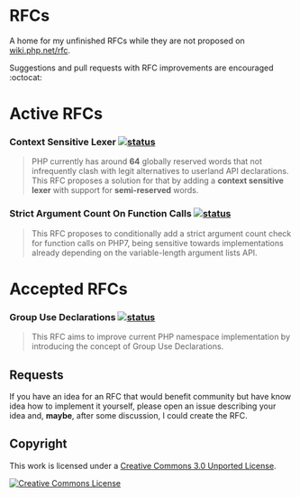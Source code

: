# RFCs

A home for my unfinished RFCs while they are not proposed on [wiki.php.net/rfc](https://wiki.php.net/rfc).

Suggestions and pull requests with RFC improvements are encouraged :octocat:

# Active RFCs

### Context Sensitive Lexer [![status](https://img.shields.io/badge/Status-Discussion-yellow.svg?style=flat-square)](https://wiki.php.net/rfc/context_sensitive_lexer)

> PHP currently has around **64** globally reserved words that not infrequently clash with legit alternatives to userland API declarations. This RFC proposes a solution for that by adding a **context sensitive lexer** with support for **semi-reserved** words.

### Strict Argument Count On Function Calls [![status](https://img.shields.io/badge/Status-Draft-blue.svg?style=flat-square)](https://wiki.php.net/rfc/strict_argcount)

> This RFC proposes to conditionally add a strict argument count check for function calls on PHP7, being sensitive towards implementations already depending on the variable-length argument lists API.

# Accepted RFCs

### Group Use Declarations [![status](https://img.shields.io/badge/Status-Accepted-green.svg?style=flat-square)](https://wiki.php.net/rfc/group_use_declarations)

> This RFC aims to improve current PHP namespace implementation by introducing the concept of Group Use Declarations.

## Requests

If you have an idea for an RFC that would benefit community but have know idea how to implement it yourself, please open an issue describing your idea and, **maybe**, after some discussion, I could create the RFC.

## Copyright

This work is licensed under a [Creative Commons 3.0 Unported License](http://creativecommons.org/licenses/by-nc-sa/3.0/).

<a rel="license" href="http://creativecommons.org/licenses/by-nc-sa/3.0/">
    <img alt="Creative Commons License" src="https://i.creativecommons.org/l/by-nc-sa/3.0/88x31.png" />
</a>
